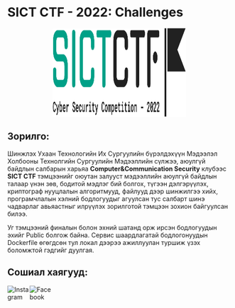 # SICT CTF - 2022: Challenges

<p align="center">
<img src="images/logo-no-background.png" height=200px width=300px>
</p>

Зорилго:
----------
Шинжлэх Ухаан Технологийн Их Сургуулийн бүрэлдэхүүн Мэдээлэл Холбооны Технолгийн Сургуулийн Мэдээллийн сүлжээ, аюулгүй байдлын салбарын харьяа **Computer&Communication Security** клубээс **SICT CTF** тэмцээнийг оюутан залууст мэдээллийн аюулгүй байдлын талаар үнэн зөв, бодитой мэдлэг бий болгох, түгээн дэлгэрүүлэх, криптограф нууцлалын алгоритмууд, файлууд дээр шинжилгээ хийх, програмчлалын хэлний бодлогуудыг агуулсан тус салбарт шинэ чадварлаг авьяастныг илрүүлэх зорилготой тэмцээн зохион байгуулсан билээ.

Уг тэмцээний финалын болон эхний шатанд орж ирсэн бодлогуудын эхийг Public болгож байна. Сервис шаардлагатай бодлогонуудын Dockerfile өгөгдсөн тул локал дээрээ ажиллуулан туршиж үзэх боломжтой гэдгийг дуулгая.

Сошиал хаягууд:
----------
<a href="https://instagram.com/ccsecurity_club"><img align="left" src="https://upload.wikimedia.org/wikipedia/commons/thumb/e/e7/Instagram_logo_2016.svg/768px-Instagram_logo_2016.svg.png" alt="Instagram" width="50px"/></a>
<a href="https://www.facebook.com/CCSclub2020"><img align="left" src="https://upload.wikimedia.org/wikipedia/commons/thumb/0/05/Facebook_Logo_%282019%29.png/1024px-Facebook_Logo_%282019%29.png" alt="Facebook" width="50px"/></a>
